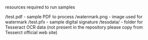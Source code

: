 resources required to run samples

/test.pdf - sample PDF to process
/watermark.png - image used for watermark
/test.pfx - sample digital signature 
/tessdata/ - folder for Tesseract OCR data (not present in the repository please copy from Tesserct official web site)
